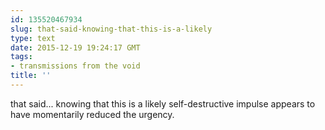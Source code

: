 ```yaml
---
id: 135520467934
slug: that-said-knowing-that-this-is-a-likely
type: text
date: 2015-12-19 19:24:17 GMT
tags:
- transmissions from the void
title: ''
---
```

that said... knowing that this is a likely self-destructive impulse appears to have momentarily reduced the urgency.